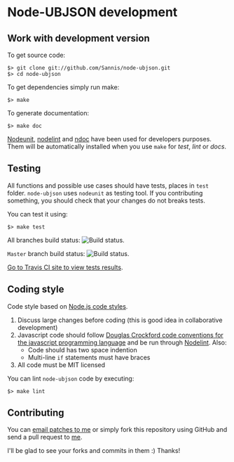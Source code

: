 Node-UBJSON development
=======================


Work with development version
-----------------------------

To get source code:

    $> git clone git://github.com/Sannis/node-ubjson.git
    $> cd node-ubjson

To get dependencies simply run make:

    $> make

To generate documentation:

    $> make doc

[Nodeunit], [nodelint] and [ndoc] have been used for developers purposes.
Them will be automatically installed when you use `make` for _test_, _lint_ or _docs_.

[Nodeunit]: https://github.com/caolan/nodeunit
[nodelint]: https://github.com/tav/nodelint
[ndoc]: https://github.com/nodeca/ndoc


Testing
-------

All functions and possible use cases should have tests, places in  `test` folder.
`node-ubjson` uses `nodeunit` as testing tool. If you contributing something,
you should check that your changes do not breaks tests.

You can test it using:

    $> make test

All branches build status: ![Build status](https://secure.travis-ci.org/Sannis/node-ubjson.png).

`Master` branch build status: ![Build status](https://secure.travis-ci.org/Sannis/node-ubjson.png?branch=master).

[Go to Travis CI site to view tests results](http://travis-ci.org/Sannis/node-ubjson).


Coding style
------------

Code style based on [Node.js code styles](http://github.com/ry/node/wiki/contributing).

1. Discuss large changes before coding (this is good idea in collaborative development)
2. Javascript code should follow [Douglas Crockford code conventions for the javascript programming language](http://javascript.crockford.com/code.html) and be run through [Nodelint](http://github.com/tav/nodelint).
   Also:
    * Code should has two space indention
    * Multi-line <code>if</code> statements must have braces
3. All code must be MIT licensed

You can lint `node-ubjson` code by executing:

    $> make lint


Contributing
------------

You can [email patches to me](mailto:efimovov@gmail.com)
or simply fork this repository using GitHub and send
a pull request to [me](https://github.com/Sannis).

I'll be glad to see your forks and commits in them :) Thanks!

